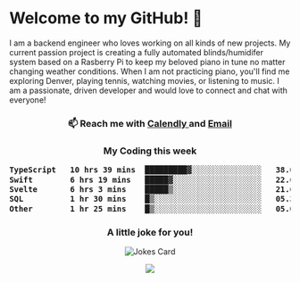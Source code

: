 <h1> Welcome to my GitHub! 👋 </h1>


  I am a backend engineer who loves working on all kinds of new projects. My current passion project is creating a fully automated blinds/humidifer system based on a Rasberry Pi to keep my beloved piano in tune no matter changing weather conditions. When I am not practicing piano, you'll find me exploring Denver, playing tennis, watching movies, or listening to music. I am a passionate, driven developer and would love to connect and chat with everyone!

<h3 align = "center"> 📫 Reach me with <a href = "https://calendly.com/msbrandt00/30min"> Calendly </a> and <a href="mailto:msbrandt00@gmail.com">Email</a> 
 </h3>


 
<div align = "center"
[![Anurag's GitHub stats](https://github-readme-stats.vercel.app/api?username=mbrandt00)](https://github.com/anuraghazra/github-readme-stats)
          </div>
<h3 align="center">
  My Coding this week
<!--START_SECTION:waka-->

```txt
TypeScript   10 hrs 39 mins  █████████▓░░░░░░░░░░░░░░░   38.08 %
Swift        6 hrs 19 mins   █████▓░░░░░░░░░░░░░░░░░░░   22.60 %
Svelte       6 hrs 3 mins    █████▒░░░░░░░░░░░░░░░░░░░   21.64 %
SQL          1 hr 30 mins    █▒░░░░░░░░░░░░░░░░░░░░░░░   05.37 %
Other        1 hr 25 mins    █▒░░░░░░░░░░░░░░░░░░░░░░░   05.07 %
```

<!--END_SECTION:waka-->

### A little joke for you!

![Jokes Card](https://readme-jokes.vercel.app/api?hideBorder)

<a href="https://www.linkedin.com/in/mbrandt00/"><img src="https://img.shields.io/badge/linkedin-%230077B5.svg?&style=for-the-badge&logo=linkedin&logoColor=white" /></a>
